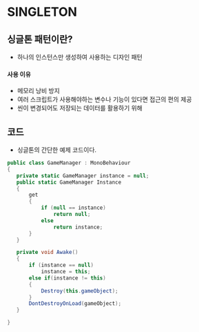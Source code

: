 # SINGLETON
## 싱글톤 패턴이란?
  * 하나의 인스턴스만 생성하여 사용하는 디자인 패턴
#### 사용 이유
  * 메모리 낭비 방지
  * 여러 스크립트가 사용해야하는 변수나 기능이 있다면 접근의 편의 제공
  * 씬이 변경되어도 저장되는 데이터를 활용하기 위해
## 코드
 * 싱글톤의 간단한 예제 코드이다.
 ``` c#
public class GameManager : MonoBehaviour
{
    private static GameManager instance = null; 
    public static GameManager Instance 
    {
        get
        {
            if (null == instance)
                return null;
            else
                return instance;
        }
    }

    private void Awake()
    {
        if (instance == null)
            instance = this;
        else if(instance != this)
        {
            Destroy(this.gameObject);
        }
        DontDestroyOnLoad(gameObject);
    }

}
```

